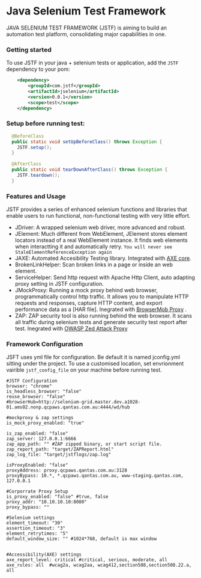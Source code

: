 # Java Selenium Test Framework

JAVA SELENIUM TEST FRAMEWORK (JSTF) is aiming to build an automation test platform, consolidating major capabilities in one. 

### Getting started
To use JSTF in your java + selenium tests or application, add the `JSTF` dependency to your pom:
```xml
    <dependency>
        <groupId>com.jstf</groupId>
        <artifactId>jselenium</artifactId>
        <version>0.0.1</version>
        <scope>test</scope>
    </dependency>
```

### Setup before running test:
```java
  @BeforeClass
  public static void setUpBeforeClass() throws Exception {
    JSTF.setup();
  }
  
  @AfterClass
  public static void tearDownAfterClass() throws Exception {
    JSTF.teardown();
  }
```

### Features and Usage

JSTF provides a series of enhanced selenium functions and libraries that enable users to run functional, non-functional testing with very little effort.

 - JDriver: A wrapped selenium web driver, more advanced and robust.
 - JElement: Much different from WebElement, JElement stores element locators instead of a real WebElement instance. It finds web elements when interactting it and automatically retry. `You will never see StaleElementReferenceException again` 
 - JAXE: Automated Accesibility Testing library. Integrated with [AXE core](https://github.com/dequelabs/axe-core).
 - BrokenLinkHelper: Scan broken links in a page or inside an web element.
 - ServiceHelper: Send http request with Apache Http Client, auto adapting proxy setting in JSTF configuration. 
 - JMockProxy: Running a mock proxy behind web browser, programmatically control http traffic. It allows you to manipulate HTTP requests and responses, capture HTTP content, and export performance data as a [HAR file]. Inegrated with [BrowserMob Proxy](https://github.com/lightbody/browsermob-proxy) .
 - ZAP: ZAP security tool is also running behind the web browser. It scans all traffic during selenium tests and generate security test report after test. Inegrated with [OWASP Zed Attack Proxy](https://www.owasp.org/index.php/OWASP_Zed_Attack_Proxy_Project)

### Framework Configuration
JSFT uses yml file for configuration. Be default it is named jconfig.yml sitting under the project. To use a customised location, set envrionment vairible `jstf_config_file` on your machine before running test. 

```
#JSTF Configuration
browser: "chrome"
is_headless_browser: "false"
reuse_browser: "false"
#browserHub=http://selenium-grid.master.dev.a1028-01.ams02.nonp.qcpaws.qantas.com.au:4444/wd/hub

#mockproxy & zap settings
is_mock_proxy_enabled: "true"

is_zap_enabled: "false"
zap_server: 127.0.0.1:6666
zap_app_path: "" #ZAP zipped binary, or start script file.
zap_report_path: "target/ZAPReport.html"
zap_log_file: "target/jstflogs/zap.log"

isProxyEnabled: "false"
proxyAddress: proxy.qcpaws.qantas.com.au:3128
proxyBypass: 10.*, *.qcpaws.qantas.com.au, www-staging.qantas.com, 127.0.0.1

#Corporrate Proxy Setup
is_proxy_enabled: "false" #true, false
proxy_addr: "10.10.10.10:8080"
proxy_bypass: ""

#Selenium settings
element_timeout: "30"
assertion_timeout: "3"
element_retrytimes: "5"
default_window_size: "" #1024*768, default is max window


#Accessibility(AXE) settings
axe_report_level: critical #critical, serious, moderate, all
axe_rules: all  #wcag2a, wcag2aa, wcag412,section508,section508.22.a, all
```
